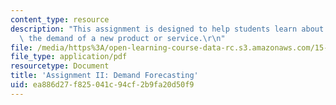 ```yaml
---
content_type: resource
description: "This assignment is designed to help students learn about how to forecast\
  \ the demand of a new product or service.\r\n"
file: /media/https%3A/open-learning-course-data-rc.s3.amazonaws.com/15-835-entrepreneurial-marketing-spring-2002/ea886d27f825041c94cf2b9fa20d50f9_assignment2.pdf
file_type: application/pdf
resourcetype: Document
title: 'Assignment II: Demand Forecasting'
uid: ea886d27-f825-041c-94cf-2b9fa20d50f9
---
```

